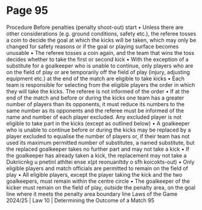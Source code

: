 # Page 95

Procedure
Before penalties (penalty shoot-out) start
• Unless there are other considerations (e.g. ground conditions, safety etc.),
the referee tosses a coin to decide the goal at which the kicks will be taken,
which may only be changed for safety reasons or if the goal or playing
surface becomes unusable
• The referee tosses a coin again, and the team that wins the toss decides
whether to take the first or second kick
• With the exception of a substitute for a goalkeeper who is unable to continue,
only players who are on the field of play or are temporarily off the field of
play (injury, adjusting equipment etc.) at the end of the match are eligible to
take kicks
• Each team is responsible for selecting from the eligible players the order in
which they will take the kicks. The referee is not informed of the order
• If at the end of the match and before or during the kicks one team has a
greater number of players than its opponents, it must reduce its numbers to
the same number as its opponents and the referee must be informed of the
name and number of each player excluded. Any excluded player is not eligible
to take part in the kicks (except as outlined below)
• A goalkeeper who is unable to continue before or during the kicks may be
replaced by a player excluded to equalise the number of players or, if their
team has not used its maximum permitted number of substitutes, a named
substitute, but the replaced goalkeeper takes no further part and may not
take a kick
• If the goalkeeper has already taken a kick, the replacement may not take a
Dukriicnkg u pnetinl athltei ense x(pt reonuanltdy o sfh koicokts-out)
• Only eligible players and match officials are permitted to remain on the field
of play
• All eligible players, except the player taking the kick and the two
goalkeepers, must remain within the centre circle
• The goalkeeper of the kicker must remain on the field of play, outside the
penalty area, on the goal line where it meets the penalty area boundary line
Laws of the Game 2024/25 | Law 10 | Determining the Outcome of a Match 95
